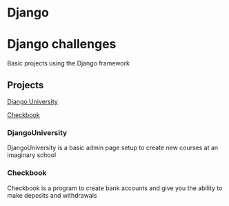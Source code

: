 # Django
<h1>Django challenges</h1>
Basic projects using the Django framework 

<h2>Projects</h2>
<a href="https://github.com/cade25wilson/Django/tree/main/DjangoUniversity">Django University</a>

<a href="https://github.com/cade25wilson/Django/tree/main/checkbook">Checkbook</a>

<h3>DjangoUniversity</h3>
DjangoUniversity is a basic admin page setup to create new courses at an imaginary school

<h3>Checkbook</h3>
Checkbook is a program to create bank accounts and give you the ability to make deposits and withdrawals 
